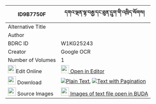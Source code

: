 |ID9B7750F|དགའ་ལྡན་ལྷ་བརྒྱ་དང་ཐུན་དྲུག་གི་འཁྲིད་སོགས། 
| --- | --- 
|Alternative Title |
|Author | 
|BDRC ID | W1KG25243
|Creator | Google OCR
|Number of Volumes| 1
|<img width="25" src="https://img.icons8.com/color/25/000000/edit-property.png">Edit Online| [<img width="25" src="https://avatars.githubusercontent.com/u/45091458?s=200&v=4"> Open in Editor](http://editor.openpecha.org/ID9B7750F)
|<img width="25" src="https://img.icons8.com/fluent/48/000000/download-2.png"/>  Download | [![](https://img.icons8.com/color/20/000000/txt.png)Plain Text](https://github.com/Openpecha/ID9B7750F/releases/download/v1/ganden_lha_gya_dang_tundruk_gi_plain_ID9B7750F.zip), [![](https://img.icons8.com/color/20/000000/txt.png)Text with Pagination](https://github.com/Openpecha/ID9B7750F/releases/download/v1/ganden_lha_gya_dang_tundruk_gi_pages_ID9B7750F.zip)
|<img width="25" src="https://img.icons8.com/plasticine/100/000000/pictures-folder.png"/>  Source Images | [<img width="25" src="https://library.bdrc.io/icons/BUDA-small.svg"> Images of text file open in BUDA](https://library.bdrc.io/show/bdr:W1KG25243)